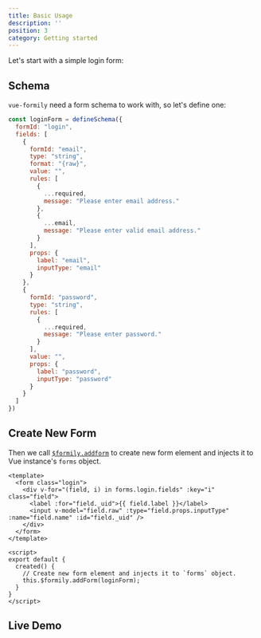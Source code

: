 ```yaml
---
title: Basic Usage
description: ''
position: 3
category: Getting started
---
```


Let's start with a simple login form:

## Schema
`vue-formily` need a form schema to work with, so let's define one:

```js
const loginForm = defineSchema({
  formId: "login",
  fields: [
    {
      formId: "email",
      type: "string",
      format: "{raw}",
      value: "",
      rules: [
        {
          ...required,
          message: "Please enter email address."
        },
        {
          ...email,
          message: "Please enter valid email address."
        }
      ],
      props: {
        label: "email",
        inputType: "email"
      }
    },
    {
      formId: "password",
      type: "string",
      rules: [
        {
          ...required,
          message: "Please enter password."
        }
      ],
      value: "",
      props: {
        label: "password",
        inputType: "password"
      }
    }
  ]
})
```

## Create New Form
Then we call [`$formily.addform`](/api/extension#addform) to create new form element and injects it to Vue instance's `forms` object.

```vue
<template>
  <form class="login">
    <div v-for="(field, i) in forms.login.fields" :key="i" class="field">
      <label :for="field._uid">{{ field.label }}</label>
      <input v-model="field.raw" :type="field.props.inputType" :name="field.name" :id="field._uid" />
    </div>
  </form>
</template>

<script>
export default {
  created() {
    // Create new form element and injects it to `forms` object.
    this.$formily.addForm(loginForm);
  }
}
</script>
```

## Live Demo
<sandbox id="vue-formily-basic-usage-qunmk"></sandbox>
